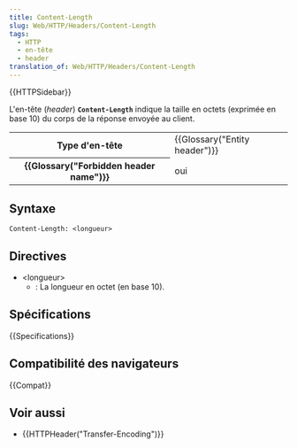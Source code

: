 ```yaml
---
title: Content-Length
slug: Web/HTTP/Headers/Content-Length
tags:
  - HTTP
  - en-tête
  - header
translation_of: Web/HTTP/Headers/Content-Length
---
```


{{HTTPSidebar}}

L'en-tête (_header_) **`Content-Length`** indique la taille en octets (exprimée en base 10) du corps de la réponse envoyée au client.

<table class="properties">
  <tbody>
    <tr>
      <th scope="row">Type d'en-tête</th>
      <td>{{Glossary("Entity header")}}</td>
    </tr>
    <tr>
      <th scope="row">{{Glossary("Forbidden header name")}}</th>
      <td>oui</td>
    </tr>
  </tbody>
</table>

## Syntaxe

```
Content-Length: <longueur>
```

## Directives

- \<longueur>
  - : La longueur en octet (en base 10).

## Spécifications

{{Specifications}}

## Compatibilité des navigateurs

{{Compat}}

## Voir aussi

- {{HTTPHeader("Transfer-Encoding")}}
